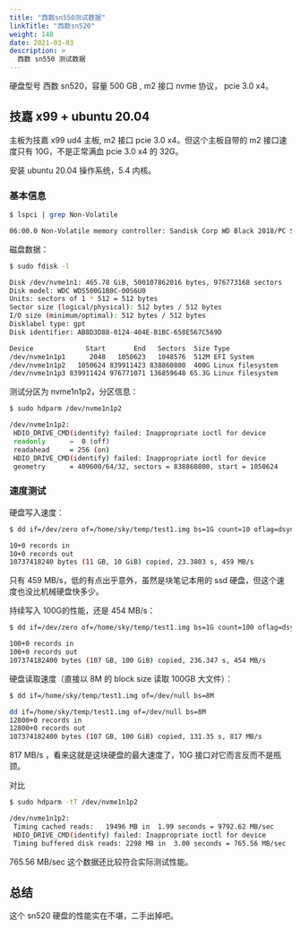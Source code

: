 ```yaml
---
title: "西数sn550测试数据"
linkTitle: "西数sn520"
weight: 140
date: 2021-03-03
description: >
  西数 sn550 测试数据
---
```


硬盘型号 西数 sn520，容量 500 GB , m2 接口 nvme 协议， pcie 3.0 x4。

## 技嘉 x99 + ubuntu 20.04

主板为技嘉 x99 ud4 主板, m2 接口 pcie 3.0 x4。但这个主板自带的 m2 接口速度只有 10G，不是正常满血 pcie 3.0 x4 的 32G。

安装 ubuntu 20.04 操作系统，5.4 内核。

### 基本信息

```bash
$ lspci | grep Non-Volatile 

06:00.0 Non-Volatile memory controller: Sandisk Corp WD Black 2018/PC SN520 NVMe SSD (rev 01)
```

磁盘数据：

```bash
$ sudo fdisk -l

Disk /dev/nvme1n1: 465.78 GiB, 500107862016 bytes, 976773168 sectors
Disk model: WDC WDS500G1B0C-00S6U0                  
Units: sectors of 1 * 512 = 512 bytes
Sector size (logical/physical): 512 bytes / 512 bytes
I/O size (minimum/optimal): 512 bytes / 512 bytes
Disklabel type: gpt
Disk identifier: AB8D3D88-0124-404E-B1BC-658E567C569D

Device             Start       End   Sectors  Size Type
/dev/nvme1n1p1      2048   1050623   1048576  512M EFI System
/dev/nvme1n1p2   1050624 839911423 838860800  400G Linux filesystem
/dev/nvme1n1p3 839911424 976771071 136859648 65.3G Linux filesystem
```

测试分区为 nvme1n1p2，分区信息：

```bash
$ sudo hdparm /dev/nvme1n1p2

/dev/nvme1n1p2:
 HDIO_DRIVE_CMD(identify) failed: Inappropriate ioctl for device
 readonly      =  0 (off)
 readahead     = 256 (on)
 HDIO_DRIVE_CMD(identify) failed: Inappropriate ioctl for device
 geometry      = 409600/64/32, sectors = 838860800, start = 1050624
```

### 速度测试

硬盘写入速度：

```bash
$ dd if=/dev/zero of=/home/sky/temp/test1.img bs=1G count=10 oflag=dsync

10+0 records in
10+0 records out
10737418240 bytes (11 GB, 10 GiB) copied, 23.3803 s, 459 MB/s
```

只有 459 MB/s，低的有点出乎意外，虽然是块笔记本用的 ssd 硬盘，但这个速度也没比机械硬盘快多少。

持续写入 100G的性能，还是 454 MB/s：

```bash
$ dd if=/dev/zero of=/home/sky/temp/test1.img bs=1G count=100 oflag=dsync

100+0 records in
100+0 records out
107374182400 bytes (107 GB, 100 GiB) copied, 236.347 s, 454 MB/s
```

硬盘读取速度（直接以 8M 的 block size 读取 100GB 大文件）：

```bash
$ dd if=/home/sky/temp/test1.img of=/dev/null bs=8M

dd if=/home/sky/temp/test1.img of=/dev/null bs=8M
12800+0 records in
12800+0 records out
107374182400 bytes (107 GB, 100 GiB) copied, 131.35 s, 817 MB/s
```

817 MB/s ，看来这就是这块硬盘的最大速度了，10G 接口对它而言反而不是瓶颈。

对比

```bash
$ sudo hdparm -tT /dev/nvme1n1p2

/dev/nvme1n1p2:
 Timing cached reads:   19496 MB in  1.99 seconds = 9792.62 MB/sec
 HDIO_DRIVE_CMD(identify) failed: Inappropriate ioctl for device
 Timing buffered disk reads: 2298 MB in  3.00 seconds = 765.56 MB/sec
```

765.56 MB/sec 这个数据还比较符合实际测试性能。

## 总结

这个 sn520 硬盘的性能实在不堪，二手出掉吧。
